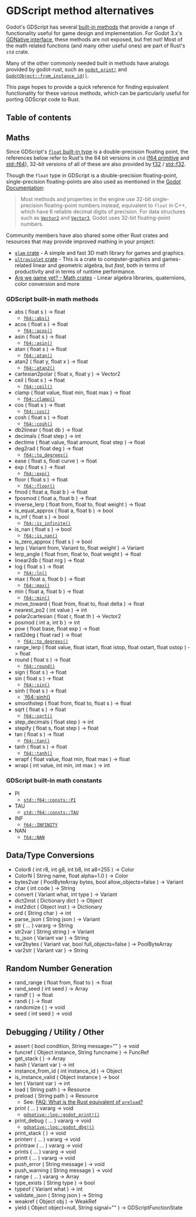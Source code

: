 # GDScript method alternatives

Godot's GDScript has several [built-in methods](https://docs.godotengine.org/en/stable/classes/class_@gdscript.html) that provide a range of functionality useful for game design and implementation. For Godot 3.x's [GDNative interface](https://github.com/godotengine/godot-headers), these methods are not exposed, but fret not! Most of the math related functions (and many other useful ones) are part of Rust's `std` crate. 

Many of the other commonly needed built in methods have analogs provided by godot-rust, such as [`godot_print!`](https://godot-rust.github.io/docs/gdnative/log/macro.godot_print.html) and [`GodotObject::from_instance_id()`](https://godot-rust.github.io/docs/gdnative/object/trait.GodotObject.html#method.from_instance_id).

This page hopes to provide a quick reference for finding equivalent functionality for these various methods, which can be particularly useful for porting GDScript code to Rust.

## Table of contents
<!-- toc -->

## Maths

Since GDScript's [`float` built-in type](https://docs.godotengine.org/en/stable/classes/class_float.html#class-float) is a double-precision floating point, the references below refer to Rust's the 64 bit versions in `std` ([f64 primitive](https://doc.rust-lang.org/stable/std/primitive.f64.html) and [std::f64](https://doc.rust-lang.org/stable/std/f64/index.html)), 32-bit versions of all of these are also provided by [f32](https://doc.rust-lang.org/stable/std/primitive.f32.html) / [std::f32](https://doc.rust-lang.org/stable/std/f32/index.html).

Though the `float` type in GDScript is a double-precision floating-point, single-precision floating-points are also used as mentioned in the [Godot Documentation](https://docs.godotengine.org/en/stable/classes/class_float.html#class-float):

> Most methods and properties in the engine use 32-bit single-precision floating-point numbers instead, equivalent to `float` in C++, which have 6 reliable decimal digits of precision. For data structures such as [`Vector2`](https://docs.godotengine.org/en/stable/classes/class_vector2.html#class-vector2) and [`Vector3`](https://docs.godotengine.org/en/stable/classes/class_vector3.html#class-vector3), Godot uses 32-bit floating-point numbers.

Community members have also shared some other Rust crates and resources that may provide improved mathing in your project:

* [`glam` crate](https://crates.io/crates/glam) - A simple and fast 3D math library for games and graphics.
* [`ultraviolet` crate](https://crates.io/crates/ultraviolet) - This is a crate to computer-graphics and games-related linear and geometric algebra, but _fast_, both in terms of productivity and in terms of runtime performance.
* [Are we game yet? - Math crates](https://arewegameyet.rs/ecosystem/math/) - Linear algebra libraries, quaternions, color conversion and more

### GDScript built-in math methods

* abs ( float s ) -> float
  - [`f64::abs()`](https://doc.rust-lang.org/std/primitive.f64.html#method.abs)
* acos ( float s ) -> float
  - [`f64::acos()`](https://doc.rust-lang.org/std/primitive.f64.html#method.acos)
* asin ( float s ) -> float
  - [`f64::asin()`](https://doc.rust-lang.org/std/primitive.f64.html#method.asin)
* atan ( float s ) -> float
  - [`f64::atan()`](https://doc.rust-lang.org/std/primitive.f64.html#method.atan)
* atan2 ( float y, float x ) -> float
  - [`f64::atan2()`](https://doc.rust-lang.org/std/primitive.f64.html#method.atan2)
* cartesian2polar ( float x, float y ) -> Vector2
* ceil ( float s ) -> float
  - [`f64::ceil()`](https://doc.rust-lang.org/std/primitive.f64.html#method.ceil)
* clamp ( float value, float min, float max ) -> float
  - [`f64::clamp()`](https://doc.rust-lang.org/std/primitive.f64.html#method.clamp)
* cos ( float s ) -> float
  - [`f64::cos()`](https://doc.rust-lang.org/std/primitive.f64.html#method.cos)
* cosh ( float s ) -> float
  - [`f64::cosh()`](https://doc.rust-lang.org/std/primitive.f64.html#method.cosh)
* db2linear ( float db ) -> float
* decimals ( float step ) -> int
* dectime ( float value, float amount, float step ) -> float
* deg2rad ( float deg ) -> float
  - [`f64::to_degrees()`](https://doc.rust-lang.org/std/primitive.f64.html#method.to_degrees)
* ease ( float s, float curve ) -> float
* exp ( float s ) -> float
  - [`f64::exp()`](https://doc.rust-lang.org/std/primitive.f64.html#method.exp)
* floor ( float s ) -> float
  - [`f64::floor()`](https://doc.rust-lang.org/std/primitive.f64.html#method.floor)
* fmod ( float a, float b ) -> float
* fposmod ( float a, float b ) -> float
* inverse_lerp ( float from, float to, float weight ) -> float
* is_equal_approx ( float a, float b ) -> bool
* is_inf ( float s ) -> bool
  - [`f64::is_infinite()`](https://doc.rust-lang.org/std/primitive.f64.html#method.is_infinite)
* is_nan ( float s ) -> bool
  - [`f64::is_nan()`](https://doc.rust-lang.org/std/primitive.f64.html#method.is_nan)
* is_zero_approx ( float s ) -> bool
* lerp ( Variant from, Variant to, float weight ) -> Variant
* lerp_angle ( float from, float to, float weight ) -> float
* linear2db ( float nrg ) -> float
* log ( float s ) -> float
  - [`f64::ln()`](https://doc.rust-lang.org/std/primitive.f64.html#method.ln)
* max ( float a, float b ) -> float
  - [`f64::max()`](https://doc.rust-lang.org/std/primitive.f64.html#method.max)
* min ( float a, float b ) -> float
  - [`f64::min()`](https://doc.rust-lang.org/std/primitive.f64.html#method.min)
* move_toward ( float from, float to, float delta ) -> float
* nearest_po2 ( int value ) -> int
* polar2cartesian ( float r, float th ) -> Vector2
* posmod ( int a, int b ) -> int
* pow ( float base, float exp ) -> float
* rad2deg ( float rad ) -> float
  - [`f64::to_degrees()`](https://doc.rust-lang.org/std/primitive.f64.html#method.to_degrees)
* range_lerp ( float value, float istart, float istop, float ostart, float ostop ) -> float
* round ( float s ) -> float
  - [`f64::round()`](https://doc.rust-lang.org/std/primitive.f64.html#method.round)
* sign ( float s ) -> float
* sin ( float s ) -> float
  - [`f64::sin()`](https://doc.rust-lang.org/std/primitive.f64.html#method.sin)
* sinh ( float s ) -> float
  - [`f64::sinh()](https://doc.rust-lang.org/std/primitive.f64.html#method.sinh)
* smoothstep ( float from, float to, float s ) -> float
* sqrt ( float s ) -> float
  - [`f64::sqrt()`](https://doc.rust-lang.org/std/primitive.f64.html#method.sqrt)
* step_decimals ( float step ) -> int
* stepify ( float s, float step ) -> float
* tan ( float s ) -> float
  - [`f64::tan()`](https://doc.rust-lang.org/std/primitive.f64.html#method.tan)
* tanh ( float s ) -> float
  - [`f64::tanh()`](https://doc.rust-lang.org/std/primitive.f64.html#method.tanh)
* wrapf ( float value, float min, float max ) -> float
* wrapi ( int value, int min, int max ) -> int

### GDScript built-in math constants

* PI
  - [`std::f64::consts::PI`](https://doc.rust-lang.org/stable/std/f64/consts/constant.PI.html)
* TAU
  - [`std::f64::consts::TAU`](https://doc.rust-lang.org/stable/std/f64/consts/constant.TAU.html)
* INF
  - [`f64::INFINITY`](https://doc.rust-lang.org/stable/std/primitive.f64.html#associatedconstant.INFINITY)
* NAN
  - [`f64::NAN`](https://doc.rust-lang.org/stable/std/primitive.f64.html#associatedconstant.NAN)

## Data/Type Conversions

* Color8 ( int r8, int g8, int b8, int a8=255 ) -> Color
* ColorN ( String name, float alpha=1.0 ) -> Color
* bytes2var ( PoolByteArray bytes, bool allow_objects=false ) -> Variant
* char ( int code ) -> String
* convert ( Variant what, int type ) -> Variant
* dict2inst ( Dictionary dict ) -> Object
* inst2dict ( Object inst ) -> Dictionary
* ord ( String char ) -> int
* parse_json ( String json ) -> Variant
* str ( ... ) vararg -> String
* str2var ( String string ) -> Variant
* to_json ( Variant var ) -> String
* var2bytes ( Variant var, bool full_objects=false ) -> PoolByteArray
* var2str ( Variant var ) -> String

## Random Number Generation

* rand_range ( float from, float to ) -> float
* rand_seed ( int seed ) -> Array
* randf ( ) -> float
* randi ( ) -> float
* randomize ( ) -> void
* seed ( int seed ) -> void

## Debugging / Utility / Other

* assert ( bool condition, String message="" ) -> void
* funcref ( Object instance, String funcname ) -> FuncRef
* get_stack ( ) -> Array
* hash ( Variant var ) -> int
* instance_from_id ( int instance_id ) -> Object
* is_instance_valid ( Object instance ) -> bool
* len ( Variant var ) -> int
* load ( String path ) -> Resource
* preload ( String path ) -> Resource
  - See: [FAQ: What is the Rust equivalent of `preload`?](/faq/code.html#what-is-the-rust-equivalent-of-preload)
* print ( ... ) vararg -> void
  - [`gdnative::log::godot_print!()`](https://godot-rust.github.io/docs/gdnative/log/macro.godot_print.html)
* print_debug ( ... ) vararg -> void
  - [`gdnative::log::godot_dbg!()`](https://godot-rust.github.io/docs/gdnative/log/macro.godot_dbg.html)
* print_stack ( ) -> void
* printerr ( ... ) vararg -> void
* printraw ( ... ) vararg -> void
* prints ( ... ) vararg -> void
* printt ( ... ) vararg -> void
* push_error ( String message ) -> void
* push_warning ( String message ) -> void
* range ( ... ) vararg -> Array
* type_exists ( String type ) -> bool
* typeof ( Variant what ) -> int
* validate_json ( String json ) -> String
* weakref ( Object obj ) -> WeakRef
* yield ( Object object=null, String signal="" ) -> GDScriptFunctionState
